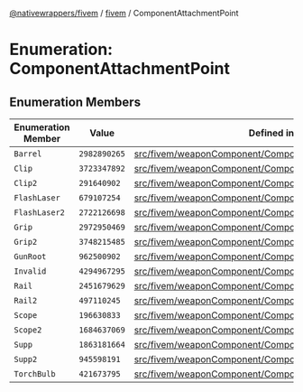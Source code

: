[@nativewrappers/fivem](../../README.md) / [fivem](../README.md) / ComponentAttachmentPoint

# Enumeration: ComponentAttachmentPoint

## Enumeration Members

| Enumeration Member | Value | Defined in |
| ------ | ------ | ------ |
| `Barrel` | `2982890265` | [src/fivem/weaponComponent/ComponentAttachmentPoint.ts:17](https://github.com/nativewrappers/fivem/blob/2d4fa96d0a81695a673fe4c595d3abfefbf554a5/src/fivem/weaponComponent/ComponentAttachmentPoint.ts#L17) |
| `Clip` | `3723347892` | [src/fivem/weaponComponent/ComponentAttachmentPoint.ts:3](https://github.com/nativewrappers/fivem/blob/2d4fa96d0a81695a673fe4c595d3abfefbf554a5/src/fivem/weaponComponent/ComponentAttachmentPoint.ts#L3) |
| `Clip2` | `291640902` | [src/fivem/weaponComponent/ComponentAttachmentPoint.ts:4](https://github.com/nativewrappers/fivem/blob/2d4fa96d0a81695a673fe4c595d3abfefbf554a5/src/fivem/weaponComponent/ComponentAttachmentPoint.ts#L4) |
| `FlashLaser` | `679107254` | [src/fivem/weaponComponent/ComponentAttachmentPoint.ts:5](https://github.com/nativewrappers/fivem/blob/2d4fa96d0a81695a673fe4c595d3abfefbf554a5/src/fivem/weaponComponent/ComponentAttachmentPoint.ts#L5) |
| `FlashLaser2` | `2722126698` | [src/fivem/weaponComponent/ComponentAttachmentPoint.ts:6](https://github.com/nativewrappers/fivem/blob/2d4fa96d0a81695a673fe4c595d3abfefbf554a5/src/fivem/weaponComponent/ComponentAttachmentPoint.ts#L6) |
| `Grip` | `2972950469` | [src/fivem/weaponComponent/ComponentAttachmentPoint.ts:12](https://github.com/nativewrappers/fivem/blob/2d4fa96d0a81695a673fe4c595d3abfefbf554a5/src/fivem/weaponComponent/ComponentAttachmentPoint.ts#L12) |
| `Grip2` | `3748215485` | [src/fivem/weaponComponent/ComponentAttachmentPoint.ts:13](https://github.com/nativewrappers/fivem/blob/2d4fa96d0a81695a673fe4c595d3abfefbf554a5/src/fivem/weaponComponent/ComponentAttachmentPoint.ts#L13) |
| `GunRoot` | `962500902` | [src/fivem/weaponComponent/ComponentAttachmentPoint.ts:9](https://github.com/nativewrappers/fivem/blob/2d4fa96d0a81695a673fe4c595d3abfefbf554a5/src/fivem/weaponComponent/ComponentAttachmentPoint.ts#L9) |
| `Invalid` | `4294967295` | [src/fivem/weaponComponent/ComponentAttachmentPoint.ts:2](https://github.com/nativewrappers/fivem/blob/2d4fa96d0a81695a673fe4c595d3abfefbf554a5/src/fivem/weaponComponent/ComponentAttachmentPoint.ts#L2) |
| `Rail` | `2451679629` | [src/fivem/weaponComponent/ComponentAttachmentPoint.ts:15](https://github.com/nativewrappers/fivem/blob/2d4fa96d0a81695a673fe4c595d3abfefbf554a5/src/fivem/weaponComponent/ComponentAttachmentPoint.ts#L15) |
| `Rail2` | `497110245` | [src/fivem/weaponComponent/ComponentAttachmentPoint.ts:16](https://github.com/nativewrappers/fivem/blob/2d4fa96d0a81695a673fe4c595d3abfefbf554a5/src/fivem/weaponComponent/ComponentAttachmentPoint.ts#L16) |
| `Scope` | `196630833` | [src/fivem/weaponComponent/ComponentAttachmentPoint.ts:10](https://github.com/nativewrappers/fivem/blob/2d4fa96d0a81695a673fe4c595d3abfefbf554a5/src/fivem/weaponComponent/ComponentAttachmentPoint.ts#L10) |
| `Scope2` | `1684637069` | [src/fivem/weaponComponent/ComponentAttachmentPoint.ts:11](https://github.com/nativewrappers/fivem/blob/2d4fa96d0a81695a673fe4c595d3abfefbf554a5/src/fivem/weaponComponent/ComponentAttachmentPoint.ts#L11) |
| `Supp` | `1863181664` | [src/fivem/weaponComponent/ComponentAttachmentPoint.ts:7](https://github.com/nativewrappers/fivem/blob/2d4fa96d0a81695a673fe4c595d3abfefbf554a5/src/fivem/weaponComponent/ComponentAttachmentPoint.ts#L7) |
| `Supp2` | `945598191` | [src/fivem/weaponComponent/ComponentAttachmentPoint.ts:8](https://github.com/nativewrappers/fivem/blob/2d4fa96d0a81695a673fe4c595d3abfefbf554a5/src/fivem/weaponComponent/ComponentAttachmentPoint.ts#L8) |
| `TorchBulb` | `421673795` | [src/fivem/weaponComponent/ComponentAttachmentPoint.ts:14](https://github.com/nativewrappers/fivem/blob/2d4fa96d0a81695a673fe4c595d3abfefbf554a5/src/fivem/weaponComponent/ComponentAttachmentPoint.ts#L14) |
